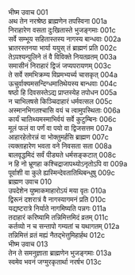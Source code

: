 भीष्म उवाच	001    
अथ तेन नरश्रेष्ठ ब्राह्मणेन तपस्विना	001a  
निराहारेण वसता दुःखितास्ते भुजङ्गमाः	001c  
सर्वे सम्भूय सहितास्तस्य नागस्य बान्धवाः	002a  
भ्रातरस्तनया भार्या ययुस् तं ब्राह्मणं प्रति	002c  
तेऽपश्यन्पुलिने तं वै विविक्ते नियतव्रतम्	003a  
समासीनं निराहारं द्विजं जप्यपरायणम्	003c  
ते सर्वे समभिक्रम्य विप्रमभ्यर्च्य चासकृत्	004a  
ऊचुर्वाक्यमसन्दिग्धमातिथेयस्य बान्धवाः	004c  
षष्ठो हि दिवसस्तेऽद्य प्राप्तस्येह तपोधन	005a  
न चाभिलषसे किञ्चिदाहारं धर्मवत्सल	005c  
अस्मानभिगतश्चासि वयं च त्वामुपस्थिताः	006a  
कार्यं चातिथ्यमस्माभिर्वयं सर्वे कुटुम्बिनः	006c  
मूलं फलं वा पर्णं वा पयो वा द्विजसत्तम	007a  
आहारहेतोरन्नं वा भोक्तुमर्हसि ब्राह्मण	007c  
त्यक्ताहारेण भवता वने निवसता सता	008a  
बालवृद्धमिदं सर्वं पीड्यते धर्मसङ्कटात्	008c  
न हि नो भ्रूणहा कश्चिद्राजापथ्योऽनृतोऽपि वा	009a  
पूर्वाशी वा कुले ह्यस्मिन्देवतातिथिबन्धुषु	009c  
ब्राह्मण उवाच	010    
उपदेशेन युष्माकमाहारोऽयं मया वृतः	010a  
द्विरूनं दशरात्रं वै नागस्यागमनं प्रति	010c  
यद्यष्टरात्रे निर्याते नागमिष्यति पन्नगः	011a  
तदाहारं करिष्यामि तन्निमित्तमिदं व्रतम् 	011c  
कर्तव्यो न च सन्तापो गम्यतां च यथागतम्	012a  
तन्निमित्तं व्रतं मह्यं नैतद्भेत्तुमिहार्हथ	012c  
भीष्म उवाच	013    
तेन ते समनुज्ञाता ब्राह्मणेन भुजङ्गमाः	013a  
स्वमेव भवनं जग्मुरकृतार्था नरर्षभ	013c  

